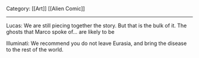 Category: [[Art]] [[Alien Comic]]
___
Lucas: We are still piecing together the story. But that is the bulk of it. The ghosts that Marco spoke of... are likely to be 

Illuminati: We recommend you do not leave Eurasia, and bring the disease to the rest of the world. 
